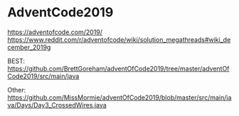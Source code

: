 # AdventCode2019

https://adventofcode.com/2019/
https://www.reddit.com/r/adventofcode/wiki/solution_megathreads#wiki_december_2019g

BEST:
https://github.com/BrettGoreham/adventOfCode2019/tree/master/adventOfCode2019/src/main/java


Other:
https://github.com/MissMormie/adventOfCode2019/blob/master/src/main/java/Days/Day3_CrossedWires.java
